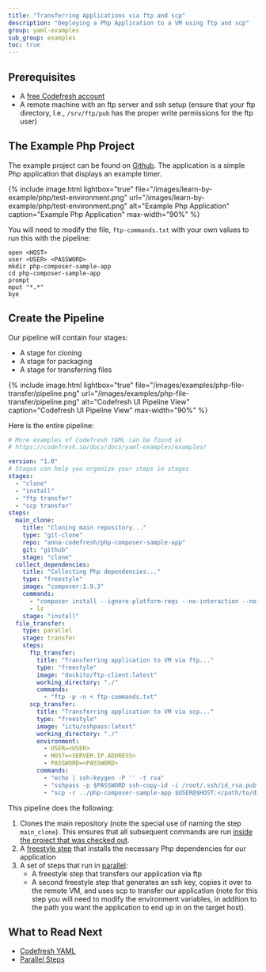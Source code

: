 ```yaml
---
title: "Transferring Applications via ftp and scp"
description: "Deploying a Php Application to a VM using ftp and scp"
group: yaml-examples
sub_group: examples
toc: true
---
```


## Prerequisites

- A [free Codefresh account](https://codefresh.io/docs/docs/getting-started/create-a-codefresh-account/)
- A remote machine with an ftp server and ssh setup (ensure that your ftp directory, I.e., `/srv/ftp/pub` has the proper write permissions for the ftp user) 

## The Example Php Project

The example project can be found on [Github](https://github.com/anna-codefresh/php-composer-sample-app).  The application is a simple Php application that displays an example timer.

{% include image.html 
lightbox="true" 
file="/images/learn-by-example/php/test-environment.png"
url="/images/learn-by-example/php/test-environment.png"
alt="Example Php Application"
caption="Example Php Application"
max-width="90%"
%}

You will need to modify the file, `ftp-commands.txt` with your own values to run this with the pipeline:

```text
open <HOST>
user <USER> <PASSWORD>
mkdir php-composer-sample-app
cd php-composer-sample-app
prompt
mput "*.*"
bye
```
## Create the Pipeline

Our pipeline will contain four stages:

- A stage for cloning
- A stage for packaging
- A stage for transferring files

{% include image.html 
lightbox="true" 
file="/images/examples/php-file-transfer/pipeline.png"
url="/images/examples/php-file-transfer/pipeline.png"
alt="Codefresh UI Pipeline View"
caption="Codefresh UI Pipeline View"
max-width="90%"
%}

Here is the entire pipeline:

```yaml
# More examples of Codefresh YAML can be found at
# https://codefresh.io/docs/docs/yaml-examples/examples/

version: "1.0"
# Stages can help you organize your steps in stages
stages:
  - "clone"
  - "install"
  - "ftp transfer"
  - "scp transfer"
steps:
  main_clone:
    title: "Cloning main repository..."
    type: "git-clone"
    repo: "anna-codefresh/php-composer-sample-app"
    git: "github"
    stage: "clone"
  collect_dependencies:
    title: "Collecting Php dependencies..."
    type: "freestyle"
    image: "composer:1.9.3"
    commands:
      - "composer install --ignore-platform-reqs --no-interaction --no-plugins --no-scripts --prefer-dist"
      - ls
    stage: "install"
  file_transfer:
    type: parallel
    stage: transfer
    steps:
      ftp_transfer:
        title: "Transferring application to VM via ftp..."
        type: "freestyle" 
        image: "dockito/ftp-client:latest"
        working_directory: "./"
        commands:
          - "ftp -p -n < ftp-commands.txt"
      scp_transfer:
        title: "Transferring application to VM via scp..."
        type: "freestyle" 
        image: "ictu/sshpass:latest"
        working_directory: "./"
        environment:
          - USER=<USER>
          - HOST=<SERVER.IP.ADDRESS>
          - PASSWORD=<PASSWORD>
        commands:
          - "echo | ssh-keygen -P '' -t rsa"
          - "sshpass -p $PASSWORD ssh-copy-id -i /root/.ssh/id_rsa.pub -o StrictHostKeyChecking=no $USER@$HOST"
          - "scp -r ../php-composer-sample-app $USER@$HOST:</path/to/directory>"
```
This pipeline does the following:

1. Clones the main repository (note the special use of naming the step `main_clone`).  This ensures that all subsequent commands are run [inside the project that was checked out]({{site.baseurl}}/docs/codefresh-yaml/steps/git-clone/#basic-clone-step-project-based-pipeline).
2. A [freestyle step]($$site.baseurl}}/docs/codefresh-yaml/steps/freestyle/) that installs the necessary Php dependencies for our application
3. A set of steps that run in [parallel]({{site.baseurl}}/docs/codefresh-yaml/advanced-workflows/):
   - A  freestyle step that transfers our application via ftp 
   - A second freestyle step that generates an ssh key, copies it over to the remote VM, and uses scp to transfer our application (note for this step you will need to modify the environment variables, in addition to the path you want the application to end up in on the target host).

## What to Read Next

- [Codefresh YAML]({{site.baseurl}}/docs/codefresh-yaml/what-is-the-codefresh-yaml/)
- [Parallel Steps]({{site.baseurl}}/docs/codefresh-yaml/advanced-workflows/)


